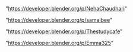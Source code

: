 "https://developer.blender.org/p/NehaChaudhari"

"https://developer.blender.org/p/samalbee"

"https://developer.blender.org/p/Thestudycafe"

"https://developer.blender.org/p/Emma325"

